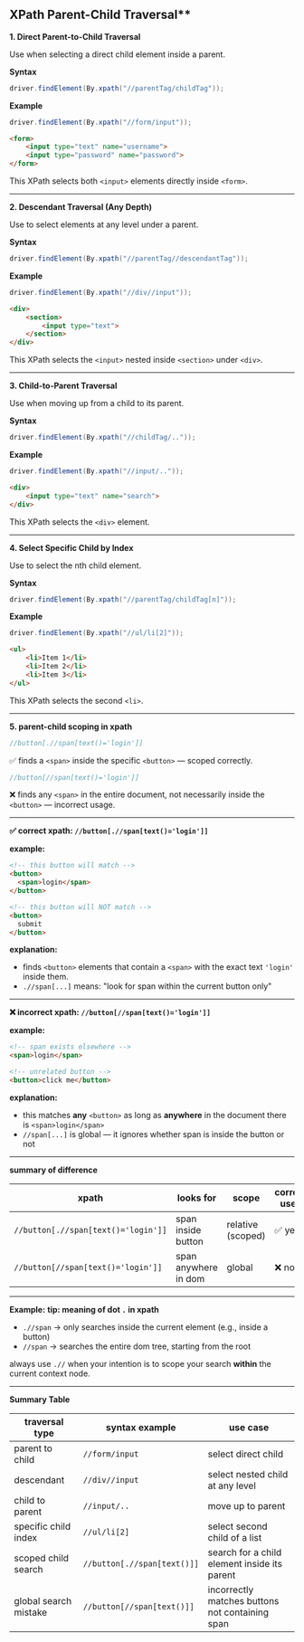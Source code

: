 ## XPath Parent-Child Traversal**



**1. Direct Parent-to-Child Traversal**

Use when selecting a direct child element inside a parent.

**Syntax**
```java
driver.findElement(By.xpath("//parentTag/childTag"));
```

**Example**
```java
driver.findElement(By.xpath("//form/input"));
```
```html
<form>
    <input type="text" name="username">
    <input type="password" name="password">
</form>
```
This XPath selects both `<input>` elements directly inside `<form>`.

---

**2. Descendant Traversal (Any Depth)**

Use to select elements at any level under a parent.

**Syntax**
```java
driver.findElement(By.xpath("//parentTag//descendantTag"));
```

**Example**
```java
driver.findElement(By.xpath("//div//input"));
```
```html
<div>
    <section>
        <input type="text">
    </section>
</div>
```
This XPath selects the `<input>` nested inside `<section>` under `<div>`.

---

**3. Child-to-Parent Traversal**

Use when moving up from a child to its parent.

**Syntax**
```java
driver.findElement(By.xpath("//childTag/.."));
```

**Example**
```java
driver.findElement(By.xpath("//input/.."));
```
```html
<div>
    <input type="text" name="search">
</div>
```
This XPath selects the `<div>` element.

---

**4. Select Specific Child by Index**

Use to select the nth child element.

**Syntax**
```java
driver.findElement(By.xpath("//parentTag/childTag[n]"));
```

**Example**
```java
driver.findElement(By.xpath("//ul/li[2]"));
```
```html
<ul>
    <li>Item 1</li>
    <li>Item 2</li>
    <li>Item 3</li>
</ul>
```
This XPath selects the second `<li>`.

---


**5. parent-child scoping in xpath**

```java
//button[.//span[text()='login']]
```
✅ finds a `<span>` inside the specific `<button>` — scoped correctly.

```java
//button[//span[text()='login']]
```
❌ finds any `<span>` in the entire document, not necessarily inside the `<button>` — incorrect usage.

---
**✅ correct xpath: `//button[.//span[text()='login']]`**

**example:**
```html
<!-- this button will match -->
<button>
  <span>login</span>
</button>

<!-- this button will NOT match -->
<button>
  submit
</button>
```

**explanation:**
- finds `<button>` elements that contain a `<span>` with the exact text `'login'` inside them.
- `.//span[...]` means: "look for span within the current button only"

---

 **❌ incorrect xpath: `//button[//span[text()='login']]`**

**example:**
```html
<!-- span exists elsewhere -->
<span>login</span>

<!-- unrelated button -->
<button>click me</button>
```

**explanation:**
- this matches **any** `<button>` as long as **anywhere** in the document there is `<span>login</span>`
- `//span[...]` is global — it ignores whether span is inside the button or not

---

**summary of difference**

| xpath | looks for | scope | correct use? |
|-------|-----------|-------|---------------|
| `//button[.//span[text()='login']]` | span inside button | relative (scoped) | ✅ yes |
| `//button[//span[text()='login']]` | span anywhere in dom | global | ❌ no |

---
**Example:**
**tip: meaning of dot `.` in xpath**

- `.//span` → only searches inside the current element (e.g., inside a button)
- `//span` → searches the entire dom tree, starting from the root

always use `.//` when your intention is to scope your search **within** the current context node.

---
**Summary Table**

| traversal type       | syntax example              | use case                                      |
|----------------------|-----------------------------|-----------------------------------------------|
| parent to child      | `//form/input`              | select direct child                           |
| descendant           | `//div//input`              | select nested child at any level              |
| child to parent      | `//input/..`                | move up to parent                             |
| specific child index | `//ul/li[2]`                | select second child of a list                 |
| scoped child search  | `//button[.//span[text()]]` | search for a child element inside its parent  |
| global search mistake| `//button[//span[text()]]`  | incorrectly matches buttons not containing span |

